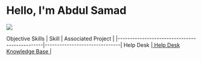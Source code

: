 # Hello, I'm Abdul Samad
<a href="https://www.linkedin.com/in/abdul-samad200/"><img src="https://img.shields.io/badge/-LinkedIn-0072b1?&style=for-the-badge&logo=linkedin&logoColor=white" /></a>




Objective
Skills
| Skill                                         | Associated Project            |
|-----------------------------------------------|-------------------------------|
 Help Desk                                      |<a href=https://github.com/MahmoudFroukh/Help-Desk-Knowledge-Base> Help Desk Knowledge Base </a> |  


